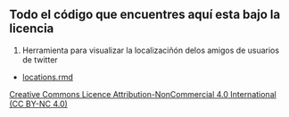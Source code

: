## Todo el código que encuentres aquí esta bajo la licencia

1. Herramienta para visualizar la localizaciñón delos amigos de usuarios de twitter
* [locations.rmd](https://github.com/methodlab/rrss/edit/master/twitter/locations.rmd)
	

[Creative Commons Licence Attribution-NonCommercial 4.0 International (CC BY-NC 4.0) ](https://creativecommons.org/licenses/by-nc/4.0/)
